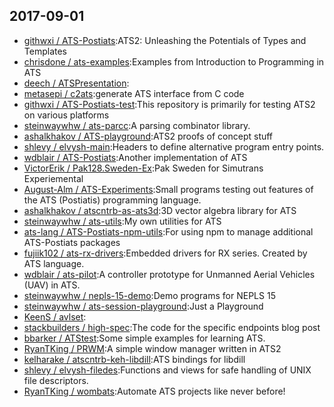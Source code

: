 ## 2017-09-01

* [githwxi / ATS-Postiats](https://github.com/githwxi/ATS-Postiats):ATS2: Unleashing the Potentials of Types and Templates
* [chrisdone / ats-examples](https://github.com/chrisdone/ats-examples):Examples from Introduction to Programming in ATS
* [deech / ATSPresentation](https://github.com/deech/ATSPresentation):
* [metasepi / c2ats](https://github.com/metasepi/c2ats):generate ATS interface from C code
* [githwxi / ATS-Postiats-test](https://github.com/githwxi/ATS-Postiats-test):This repository is primarily for testing ATS2 on various platforms
* [steinwaywhw / ats-parcc](https://github.com/steinwaywhw/ats-parcc):A parsing combinator library.
* [ashalkhakov / ATS-playground](https://github.com/ashalkhakov/ATS-playground):ATS2 proofs of concept stuff
* [shlevy / elvysh-main](https://github.com/shlevy/elvysh-main):Headers to define alternative program entry points.
* [wdblair / ATS-Postiats](https://github.com/wdblair/ATS-Postiats):Another implementation of ATS
* [VictorErik / Pak128.Sweden-Ex](https://github.com/VictorErik/Pak128.Sweden-Ex):Pak Sweden for Simutrans Experiemental
* [August-Alm / ATS-Experiments](https://github.com/August-Alm/ATS-Experiments):Small programs testing out features of the ATS (Postiatis) programming language.
* [ashalkhakov / atscntrb-as-ats3d](https://github.com/ashalkhakov/atscntrb-as-ats3d):3D vector algebra library for ATS
* [steinwaywhw / ats-utils](https://github.com/steinwaywhw/ats-utils):My own utilities for ATS
* [ats-lang / ATS-Postiats-npm-utils](https://github.com/ats-lang/ATS-Postiats-npm-utils):For using npm to manage additional ATS-Postiats packages
* [fujiik102 / ats-rx-drivers](https://github.com/fujiik102/ats-rx-drivers):Embedded drivers for RX series. Created by ATS language.
* [wdblair / ats-pilot](https://github.com/wdblair/ats-pilot):A controller prototype for Unmanned Aerial Vehicles (UAV) in ATS.
* [steinwaywhw / nepls-15-demo](https://github.com/steinwaywhw/nepls-15-demo):Demo programs for NEPLS 15
* [steinwaywhw / ats-session-playground](https://github.com/steinwaywhw/ats-session-playground):Just a Playground
* [KeenS / avlset](https://github.com/KeenS/avlset):
* [stackbuilders / high-spec](https://github.com/stackbuilders/high-spec):The code for the specific endpoints blog post
* [bbarker / ATStest](https://github.com/bbarker/ATStest):Some simple examples for learning ATS.
* [RyanTKing / PRWM](https://github.com/RyanTKing/PRWM):A simple window manager written in ATS2
* [kelharake / atscntrb-keh-libdill](https://github.com/kelharake/atscntrb-keh-libdill):ATS bindings for libdill
* [shlevy / elvysh-filedes](https://github.com/shlevy/elvysh-filedes):Functions and views for safe handling of UNIX file descriptors.
* [RyanTKing / wombats](https://github.com/RyanTKing/wombats):Automate ATS projects like never before!
